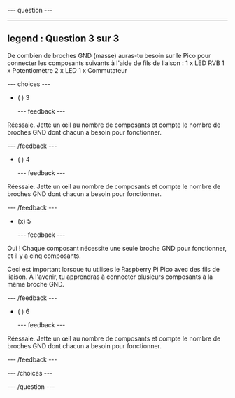 
--- question ---

---
legend : Question 3 sur 3
---

De combien de broches GND (masse) auras-tu besoin sur le Pico pour connecter les composants suivants à l'aide de fils de liaison : 1 x LED RVB 1 x Potentiomètre 2 x LED 1 x Commutateur

--- choices ---

- ( ) 3


  --- feedback ---

Réessaie. Jette un œil au nombre de composants et compte le nombre de broches GND dont chacun a besoin pour fonctionner.

  --- /feedback ---

- ( ) 4


  --- feedback ---

Réessaie. Jette un œil au nombre de composants et compte le nombre de broches GND dont chacun a besoin pour fonctionner.

  --- /feedback ---

- (x) 5


  --- feedback ---

Oui ! Chaque composant nécessite une seule broche GND pour fonctionner, et il y a cinq composants.

Ceci est important lorsque tu utilises le Raspberry Pi Pico avec des fils de liaison. À l'avenir, tu apprendras à connecter plusieurs composants à la même broche GND.

  --- /feedback ---

- ( ) 6


  --- feedback ---

Réessaie. Jette un œil au nombre de composants et compte le nombre de broches GND dont chacun a besoin pour fonctionner.

  --- /feedback ---

--- /choices ---

--- /question ---
